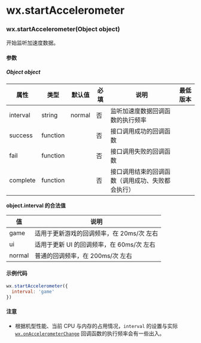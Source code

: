 # wx.startAccelerometer
### wx.startAccelerometer(Object object)


开始监听加速度数据。

#### 参数

##### Object object

属性       | 类型       | 默认值    | 必填 | 说明                       | 最低版本                                                                                                              
-------- | -------- | ------ | -- | ------------------------ | ------------------------------------------------------------------------------------------------------------------
interval | string   | normal | 否  | 监听加速度数据回调函数的执行频率         | 
success  | function |        | 否  | 接口调用成功的回调函数              |                                                                                                                   
fail     | function |        | 否  | 接口调用失败的回调函数              |                                                                                                                   
complete | function |        | 否  | 接口调用结束的回调函数（调用成功、失败都会执行） |                                                                                                                   

**object.interval 的合法值**

值      | 说明                        
------ | --------------------------
game   | 适用于更新游戏的回调频率，在 20ms/次 左右  
ui     | 适用于更新 UI 的回调频率，在 60ms/次 左右
normal | 普通的回调频率，在 200ms/次 左右      

#### 示例代码

```js
wx.startAccelerometer({
  interval: 'game'
})
```

#### 注意

* 根据机型性能、当前 CPU 与内存的占用情况，`interval` 的设置与实际 [`wx.onAccelerometerChange`](./onAccelerometerChange.md) 回调函数的执行频率会有一些出入。